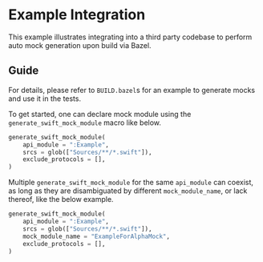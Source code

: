 # Example Integration

This example illustrates integrating into a third party codebase to perform auto mock generation upon build via Bazel.

## Guide

For details, please refer to `BUILD.bazel`s for an example to generate mocks and use it in the tests.

To get started, one can declare mock module using the `generate_swift_mock_module` macro like below.

```python
generate_swift_mock_module(
    api_module = ":Example",
    srcs = glob(["Sources/**/*.swift"]),
    exclude_protocols = [],
)

```

Multiple `generate_swift_mock_module` for the same `api_module` can coexist, as long as they are disambiguated by different `mock_module_name`, or lack thereof, like the below example.

```python
generate_swift_mock_module(
    api_module = ":Example",
    srcs = glob(["Sources/**/*.swift"]),
    mock_module_name = "ExampleForAlphaMock",
    exclude_protocols = [],
)
```